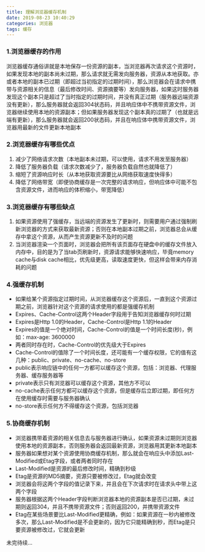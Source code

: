 ```yaml
---
title: 理解浏览器缓存机制
date: 2019-08-23 10:40:29
categories: 浏览器
tags: 缓存
---
```


### 1.浏览器缓存的作用
浏览器缓存通俗讲就是本地保存一份资源的副本，当浏览器再次请求这个资源时，如果发现本地的副本尚未过期，那么请求就无需发向服务器，资源从本地获取。亦或者本地的副本已过期（即超过当初指定的过期时间），那么浏览器会在请求中携带与资源相关的信息（最后修改时间、资源摘要等）发向服务器，如果这时服务器发现这个副本只是超过了当时指定的过期时间，并没有真正过期（服务器远端资源没有更新），那么服务器就会返回304状态码，并且响应体中不携带资源文件，浏览器继续使用本地的资源副本；但如果服务器发现这个副本真的过期了（也就是远端有更新），那么服务器就会返回200状态码，并且在响应体中携带资源文件，浏览器用最新的文件更新本地副本

### 2.浏览器缓存有哪些优点
1. 减少了网络请求次数（本地副本未过期，可以使用，请求不用发至服务器）
2. 降低了服务器负载（请求次数减少了，服务器负载自然也就降低了）
2. 缩短了资源响应时长（从本地获取资源要比从网络获取速度快得多）
3. 降低了网络带宽（即便协商缓存是一次完整的请求响应，但响应体中可能不包含资源文件，进而响应的体积缩小，带宽降低）

### 3.浏览器缓存有哪些缺点
1. 如果资源使用了强缓存，当远端的资源发生了更新时，则需要用户通过强制刷新浏览器的方式来获取最新资源；否则在本地副本过期之前，浏览器总会从缓存中拿这个资源，从而产生资源更新不及时的问题
2. 当浏览器渲染一个页面时，浏览器会把所有该页面存在硬盘中的缓存文件放入内存中，目的是为了当tab页刷新时，资源请求能够快速响应，毕竟memory cache与disk cache相比，优先级更高，读取速度更快，但这样会带来内存消耗的问题

### 4.强缓存机制
- 如果给某个资源指定过期时间，从浏览器缓存这个资源后，一直到这个资源过期之前，浏览器针对这个资源的请求使用的都是强缓存机制
- Expires、Cache-Control这两个Header字段用于告知浏览器缓存何时过期
- Expires是Http 1.0的Header，Cache-Control是Http 1.1的Header
- Expires的值是一个绝对时间，Cache-Control的值是一个时间长度(秒)，例如：max-age: 3600000
- 两者同时存在时，Cache-Control的优先级大于Expires
- Cache-Control的值除了一个时间长度，还可能有一个缓存权限，它的值有这几种：public、private、no-cache、no-store
- public表示响应链中的任何一方都可以缓存这个资源，包括：浏览器、代理服务器、缓存服务器等
- private表示只有浏览器可以缓存这个资源，其他方不可以
- no-cache表示任何方都可以缓存这个资源，但是缓存后立即过期，即任何方在使用缓存时需要与服务器确认
- no-store表示任何方不得缓存这个资源，包括浏览器

### 5.协商缓存机制
- 浏览器携带着资源的相关信息去与服务器进行确认，如果资源未过期则浏览器使用本地的资源副本，否则服务器会返回最新资源，浏览器用其更新本地副本
- 服务器如果想对某个资源使用协商缓存机制，那么就会在响应头中添加Last-Modified或Etag字段，或者两者同时存在
- Last-Modified是资源的最后修改时间，精确到秒级
- Etag是资源的MD5摘要，资源只要被修改过，Etag就会改变
- 浏览器会将这两个字段的值记录下来，并且会在下次请求时在请求头中带上这两个字段
- 服务器根据这两个Header字段判断浏览器本地的资源副本是否已过期，未过期则返回304，并且不携带资源文件；否则返回200，并携带资源文件
- Etag在某些场景要比Last-Modified更精确，例如：如果资源在一秒内被修改多次，那么Last-Modified是不会更新的，因为它只能精确到秒，而Etag是只要资源被修改过，它就会更新


未完待续...